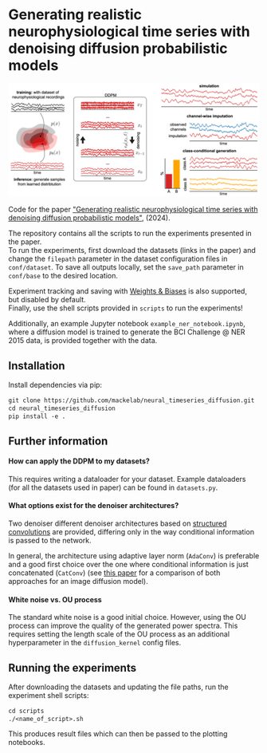 # Generating realistic neurophysiological time series with denoising diffusion probabilistic models

![Overview Figure](overview_figure.png)

Code for the paper ["Generating realistic neurophysiological time series with denoising diffusion probabilistic models"](https://www.cell.com/patterns/fulltext/S2666-3899(24)00189-2), (2024).

The repository contains all the scripts to run the experiments presented in the paper.  
To run the experiments, first download the datasets (links in the paper) and change the `filepath` parameter in the dataset configuration files in `conf/dataset`. To save all outputs locally, set the `save_path` parameter in `conf/base` to the desired location.

Experiment tracking and saving with [Weights & Biases](https://wandb.ai/site) is also supported, but disabled by default.  
Finally, use the shell scripts provided in `scripts` to run the experiments! 

Additionally, an example Jupyter notebook `example_ner_notebook.ipynb`, where a diffusion model is trained to generate the BCI Challenge @ NER 2015 data, is provided together with the data.

## Installation
Install dependencies via pip:
```shell
git clone https://github.com/mackelab/neural_timeseries_diffusion.git
cd neural_timeseries_diffusion
pip install -e .
```

## Further information

#### How can apply the DDPM to my datasets?
This requires writing a dataloader for your dataset. Example dataloaders (for all the datasets used in paper) can be found in 
`datasets.py`.

#### What options exist for the denoiser architectures?
Two denoiser different denoiser architectures based on [structured convolutions](https://arxiv.org/abs/2210.09298) are provided, differing only in the way conditional information is passed to the network. 

In general, the architecture using adaptive layer norm (`AdaConv`) is preferable and a good first choice over the one where conditional information is just concatenated (`CatConv`) (see [this paper](https://arxiv.org/abs/2212.09748) for a comparison of both approaches for an image diffusion model).

#### White noise vs. OU process
The standard white noise is a good initial choice. However, using the OU process can improve the quality of the generated power spectra. This requires setting the length scale of the OU process as an additional hyperparameter in the `diffusion_kernel` config files.

## Running the experiments
After downloading the datasets and updating the file paths, run the experiment shell scripts:
```shell
cd scripts
./<name_of_script>.sh
```
This produces result files which can then be passed to the plotting notebooks.